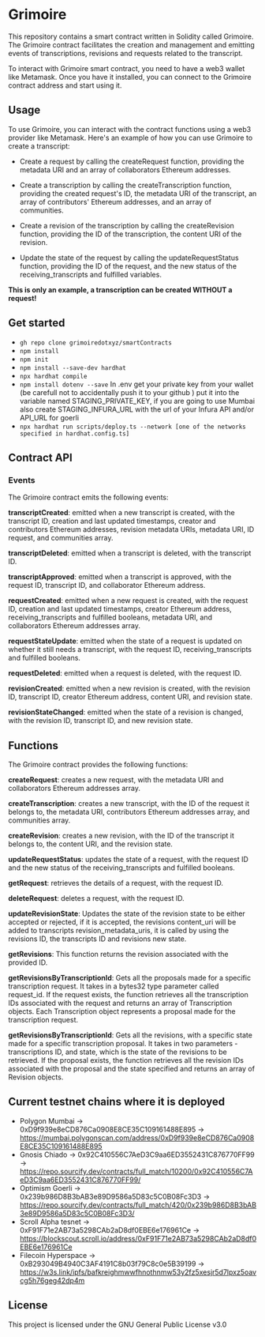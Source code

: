 # Grimoire
This repository contains a smart contract written in Solidity called Grimoire. The Grimoire contract facilitates the creation and management and emitting events of transcriptions, revisions and requests related to the transcript.

To interact with Grimoire smart contract, you need to have a web3 wallet like Metamask. Once you have it installed, you can connect to the Grimoire contract address and start using it.

## Usage
To use Grimoire, you can interact with the contract functions using a web3 provider like Metamask. Here's an example of how you can use Grimoire to create a transcript:

* Create a request by calling the createRequest function, providing the metadata URI and an array of collaborators Ethereum addresses.

* Create a transcription by calling the createTranscription function, providing the created request's ID, the metadata URI of the transcript, an array of contributors' Ethereum addresses, and an array of communities.

* Create a revision of the transcription by calling the createRevision function, providing the ID of the transcription, the content URI of the revision.

* Update the state of the request by calling the updateRequestStatus function, providing the ID of the request, and the new status of the receiving_transcripts and fulfilled variables.

**This is only an example, a transcription can be created WITHOUT a request!**


## Get started

* `gh repo clone grimoiredotxyz/smartContracts`
* `npm install`
* `npm init`
* `npm install --save-dev hardhat`
* `npx hardhat compile`
* `npm install dotenv --save` In .env get your private key from your wallet (be carefull not to accidentally push it to your github ) put it into the variable named STAGING_PRIVATE_KEY, if you are going to use Mumbai also create STAGING_INFURA_URL with the url of your Infura API and/or API_URL for goerli 
* `npx hardhat run scripts/deploy.ts --network [one of the networks specified in hardhat.config.ts]`

## Contract API


### Events
The Grimoire contract emits the following events:

**transcriptCreated**: emitted when a new transcript is created, with the transcript ID, creation and last updated timestamps, creator and contributors Ethereum addresses, revision metadata URIs, metadata URI, ID request, and communities array.

**transcriptDeleted**: emitted when a transcript is deleted, with the transcript ID.

**transcriptApproved**: emitted when a transcript is approved, with the request ID, transcript ID, and collaborator Ethereum address.

**requestCreated**: emitted when a new request is created, with the request ID, creation and last updated timestamps, creator Ethereum address, receiving_transcripts and fulfilled booleans, metadata URI, and collaborators Ethereum addresses array.

**requestStateUpdate**: emitted when the state of a request is updated on whether it still needs a transcript, with the request ID, receiving_transcripts and fulfilled booleans.

**requestDeleted**: emitted when a request is deleted, with the request ID.

**revisionCreated**: emitted when a new revision is created, with the revision ID, transcript ID, creator Ethereum address, content URI, and revision state.

**revisionStateChanged**: emitted when the state of a revision is changed, with the revision ID, transcript ID, and new revision state.


## Functions
The Grimoire contract provides the following functions:

**createRequest**: creates a new request, with the metadata URI and collaborators Ethereum addresses array.

**createTranscription**: creates a new transcript, with the ID of the request it belongs to, the metadata URI, contributors Ethereum addresses array, and communities array.

**createRevision**: creates a new revision, with the ID of the transcript it belongs to, the content URI, and the revision state.

**updateRequestStatus**: updates the state of a request, with the request ID and the new status of the receiving_transcripts and fulfilled booleans.

**getRequest**: retrieves the details of a request, with the request ID.

**deleteRequest**: deletes a request, with the request ID.

**updateRevisionState**: Updates the state of the revision state to be either accepted or rejected, if it is accepted, the revisions content_uri will be added to transcripts revision_metadata_uris, it is called by using the revisions ID, the transcripts ID and revisions new state.

**getRevisions**: This function returns the revision associated with the provided ID.

**getRevisionsByTranscriptionId**: Gets all the proposals made for a specific transcription request. It takes in a bytes32 type parameter called request_id. If the request exists, the function retrieves all the transcription IDs associated with the request and returns an array of Transcription objects. Each Transcription object represents a proposal made for the transcription request.

**getRevisionsByTranscriptionId**: Gets all the revisions, with a specific state made for a specific transcription proposal. It takes in two parameters - transcriptions ID, and  state, which is the state of the revisions to be retrieved. If the proposal exists, the function retrieves all the revision IDs associated with the proposal and the state specified and returns an array of Revision objects.


## Current testnet chains where it is deployed
* Polygon Mumbai -> 0xD9f939e8eCD876Ca0908E8CE35C109161488E895 -> https://mumbai.polygonscan.com/address/0xD9f939e8eCD876Ca0908E8CE35C109161488E895
* Gnosis Chiado -> 0x92C410556C7AeD3C9aa6ED3552431C876770FF99 -> https://repo.sourcify.dev/contracts/full_match/10200/0x92C410556C7AeD3C9aa6ED3552431C876770FF99/ 
* Optimism Goerli -> 0x239b986D8B3bAB3e89D9586a5D83c5C0B08Fc3D3 -> https://repo.sourcify.dev/contracts/full_match/420/0x239b986D8B3bAB3e89D9586a5D83c5C0B08Fc3D3/
* Scroll Alpha tesnet -> 0xF91F71e2AB73a5298CAb2aD8df0EBE6e176961Ce -> https://blockscout.scroll.io/address/0xF91F71e2AB73a5298CAb2aD8df0EBE6e176961Ce
* Filecoin Hyperspace -> 0xB293049B4940C3AF4191C8b03f79C8c0e5B39199 -> https://w3s.link/ipfs/bafkreighmwwfhnothnmw53y2fz5xesjr5d7lpxz5oavcg5h76geg42dp4m


## License
This project is licensed under the GNU General Public License v3.0